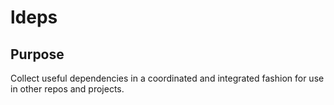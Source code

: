 # ldeps

## Purpose
Collect useful dependencies in a coordinated and integrated fashion for use in other repos and projects.
